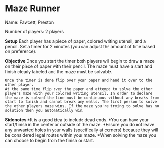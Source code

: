 # Maze Runner

Name: Fawcett, Preston

Number of players: 2 players

**Setup**
    Each player has a piece of paper, colored writing utensil, and a pencil.
    Set a timer for 2 minutes (you can adjust the amount of time based on preference).

**Objective**
    Once you start the timer both players will begin to draw a maze on their piece of paper with their pencil. The maze must have a start and finish clearly labeled and the maze must be solvable.
    
    Once the timer is done flip over your paper and hand it over to the other player.
    At the same time flip over the paper and attempt to solve the other players maze with your colored writing utensil. In order to declare the maze is solved the line must be continuous without any breaks from start to finish and cannot break any walls. The first person to solve the other players maze wins. If the maze you're trying to solve has no solution then you automatically win.

**Sidenotes**
    *It is a good idea to include dead ends.
    *You can have your start/finish in the center or outside of the maze.
    *Ensure you do not leave any unwanted holes in your walls (specifically at corners) because they will be considered legal routes within your maze. 
    *When solving the maze you can choose to begin from the finish or start.